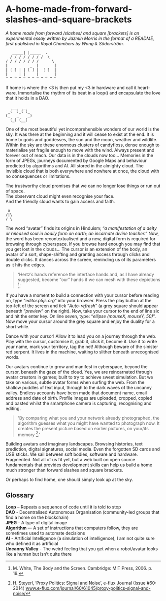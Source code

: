 # A-home-made-from-forward-slashes-and-square-brackets <br>

*A home made from forward /slashes/ and square [brackets] is an experimental essay written by Jazmin Morris in the format of a README, first published in Royal Chambers by Wang &amp; Söderström.* <br>

       _____| |_____  .
      / / / / / / / /  \
    / / / / / / / /      \
    |          _  |       |
    | [ ] | | [ ] |  [ ]  |
    |     | |     |       |
    ^ ^ ^ ^ ^ ^ ^ ^ ^ ^ ^ ^ 

If home is where the <3 is then put my <3 in hardware and call it heart-ware. Immortalise the rhythm of its beat in a loop() and encapsulate the love that it holds in a DAO. <br>

       __   _
     _(  )_( )_
    (_   _    _)     
      (_) (__)

One of the most beautiful yet incomprehensible wonders of our world is the sky. It was there at the beginning and it will cease to exist at the end. It is home to gods and goddesses, the sun and the moon, weather and wildlife. Within the sky are these enormous clusters of candyfloss, dense enough to materialise yet fragile enough to move with the wind. Always present and forever out of reach. Our data is in the clouds now too… Memories in the form of JPEGs, journeys documented by Google Maps and behaviour predicted by algorithms and AI. All stored in the almighty cloud. The invisible cloud that is both everywhere and nowhere at once, the cloud with no consequences or limitations. <br>

The trustworthy cloud promises that we can no longer lose things or run out of space. <br>
The observant cloud might even recognise your face. <br>
And the friendly cloud wants to gain access and faith. <br>

     o
    /|\
    / \

The word “avatar” finds its origins in Hinduism; “_a manifestation of a deity or released soul in bodily form on earth; an incarnate divine teacher._” Now, the word has been recontextualised and a new, digital form is required for browsing through cyberspace. If you browse hard enough you may find that you get lost in the clouds… The cursor is an extension of the body, an avatar of a sort, shape-shifting and granting access through clicks and double clicks. It dances across the screen, reminding us of its parameters as it hits the edges. <br>

>‘Hertz’s hands reference the interface hands and, as I have  already suggested, become “our” hands if we can mesh with these depictions [^1].'
[^1]: M. White, The Body and the Screen. Cambridge: MIT Press, 2006. p. 19.

If you have a moment to build a connection with your cursor before reading on, type “_editor.p5js.org_” into your browser. Press the play button at the top-left of the screen and tick “_Auto-refresh_” (a grey square should appear beneath “_preview_” on the right). Now, take your cursor to the end of line six and hit the enter key. On line seven, type: “_ellipse (mouseX, mouseY, 50)_”. Now move your cursor around the grey square and enjoy the duality for a short while. <br>

Dance with your cursor! Allow it to lead you on a journey through the web. Play with the cursor, customise it, grab it, click it, become it. Use it to write your name, mark your territory, tag the net! Although beware of the sinister red serpent. It lives in the machine, waiting to slither beneath unrecognised words. <br>

Our avatars continue to grow and manifest in cyberspace, beyond the cursor, beneath the gaze of the cloud. Yes, we are reincarnated through avatar creators in games; built to try to achieve sweet simulation. But we take on various, subtle avatar forms when surfing the web. From the shallow puddles of text input, through to the dark waves of the uncanny valley. Endless accounts have been made that document name, email address and date of birth. Profile images are uploaded, cropped, copied and pasted whilst the smartphone camera is capturing, recognising and editing. <br>

>'By comparing what you and your network already photographed, the algorithm guesses what you might have wanted to photograph now. It creates the present picture based on earlier pictures, on your/its memory [^2].'
[^2]: H. Steyerl, ‘Proxy Politics: Signal and Noise’, e-flux Journal (Issue #60: 2014) www.e-flux.com/journal/60/61045/proxy-politics-signal-and-noise/

Building avatars and imaginary landscapes. Browsing histories, text prediction, digital signatures, social media. Even the forgotten SD cards and USB sticks. We sail between soft bodies, software and hardware. Fragmented. Not all of us fit yet, but a web built on open source fundamentals that provides development skills can help us build a home much stronger than forward slashes and square brackets. <br>

Or perhaps to find home, one should simply look up at the sky. <br>

## Glossary
**Loop** – Repeats a sequence of code until it is told to stop <br>
**DAO** - Decentralised Autonomous Organisation (community-led groups that find a home on the blockchain) <br>
**JPEG** - A type of digital image <br>
**Algorithm** –- A set of instructions that computers follow, they are sometimes used to automate decisions <br>
**AI** - Artificial Intelligence (a simulation of  intelligence), I am not quite sure who defined it as artificial <br>
**Uncanny Valley** - The weird feeling that you get when a robot/avatar looks like a human but isn’t quite there <br>
